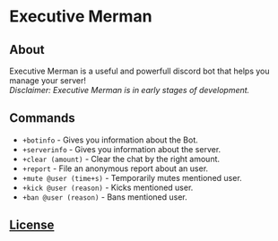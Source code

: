 # Executive Merman

## About
Executive Merman is a useful and powerfull discord bot that helps you manage your server!
<br>
*Disclaimer: Executive Merman is in early stages of development.*
<br>
## Commands
- `+botinfo` - Gives you information about the Bot.
- `+serverinfo` - Gives you information about the server.
- `+clear (amount)` - Clear the chat by the right amount.
- `+report` - File an anonymous report about an user.
- `+mute @user (time+s)` - Temporarily mutes mentioned user.
- `+kick @user (reason)` - Kicks mentioned user.
- `+ban @user (reason)` - Bans mentioned user.

## [License](LICENSE)
